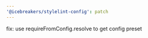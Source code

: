 ```yaml
---
'@icebreakers/stylelint-config': patch
---
```


fix: use requireFromConfig.resolve to get config preset
